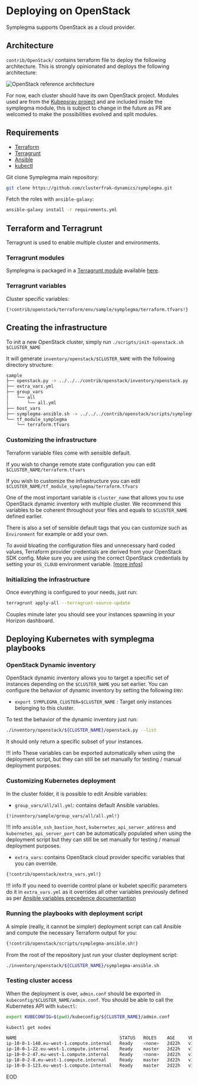 # Deploying on OpenStack

Symplegma supports OpenStack as a cloud provider.

## Architecture

`contrib/OpenStack/` contains terraform file to deploy the following architecture. This is strongly opinionated and deploys the following architecture:

![OpenStack reference architecture](../images/OpenStack-infra-transparent.png)

For now, each cluster should have its own OpenStack project. Modules used are from the [Kubepsray project](https://github.com/kubernetes-incubator/kubepsray) and are included inside the symplegma module, this is subject to change in the future as PR are welcomed to make the possibilities evolved and split modules.

## Requirements

* [Terraform](https://www.terraform.io/intro/getting-started/install.html)
* [Terragrunt](https://github.com/gruntwork-io/terragrunt#install-terragrunt)
* [Ansible](https://docs.ansible.com/ansible/2.7/installation_guide/intro_installation.html)
* [kubectl](https://kubernetes.io/docs/tasks/tools/install-kubectl/)

Git clone Symplegma main repository:

```bash
git clone https://github.com/clusterfrak-dynamics/symplegma.git
```

Fetch the roles with `ansible-galaxy`:

```bash
ansible-galaxy install -r requirements.yml
```

## Terraform and Terragrunt

Terragrunt is used to enable multiple cluster and environments.

### Terragrunt modules

Symplegma is packaged in a [Terragrunt module](https://github.com/gruntwork-io/terragrunt) available [here](https://github.com/clusterfrak-dynamics/symplegma/tree/master/contrib/openstack/terraform).

### Terragrunt variables

Cluster specific variables:

```
{!contrib/openstack/terraform/env/sample/symplegma/terraform.tfvars!}
```

## Creating the infrastructure

To init a new OpenStack cluster, simply run `./scripts/init-openstack.sh $CLUSTER_NAME`

It will generate `inventory/openstack/$CLUSTER_NAME` with the following directory structure:

```bash
sample
├── openstack.py -> ../../../contrib/openstack/inventory/openstack.py
├── extra_vars.yml
├── group_vars
│   └── all
│       └── all.yml
├── host_vars
├── symplegma-ansible.sh -> ../../../contrib/openstack/scripts/symplegma-ansible.sh
└── tf_module_symplegma
    └── terraform.tfvars
```

### Customizing the infrastructure

Terraform variable files come with sensible default.

If you wish to change remote state configuration you can edit `$CLUSTER_NAME/terraform.tfvars`

If you wish to customize the infrastructure you can edit `$CLUSTER_NAME/tf_module_symplegma/terraform.tfvars`

One of the most important variable is `cluster_name` that allows you tu use OpenStack dynamic inventory with multiple cluster. We recommend this variables to be coherent throughout your files and equals to `$CLUSTER_NAME` defined earlier.

There is also a set of sensible default tags that you can customize such as `Environment` for example or add your own.

To avoid bloating the configuration files and unnecessary hard coded values, Terraform provider credentials are derived from your OpenStack SDK config. Make sure you are using the correct OpenStack credentials by setting your `OS_CLOUD` environment variable. [[more infos]](https://docs.openstack.org/python-openstackclient/rocky/cli/man/openstack.html)

### Initializing the infrastructure

Once everything is configured to your needs, just run:

```bash
terragrunt apply-all --terragrunt-source-update
```

Couples minute later you should see your instances spawning in your Horizon dashboard.

## Deploying Kubernetes with symplegma playbooks

### OpenStack Dynamic inventory

OpenStack dynamic inventory allows you to target a specific set of instances depending on the `$CLUSTER_NAME` you set earlier. You can configure the behavior of dynamic inventory by setting the following `ENV`:

* `export SYMPLEGMA_CLUSTER=$CLUSTER_NAME` : Target only instances belonging to this cluster.

To test the behavior of the dynamic inventory just run:

```bash
./inventory/openstack/${CLUSTER_NAME}/openstack.py --list
```

It should only return a specific subset of your instances.

!!! info
    These variables can be exported automatically when using the deployment script, but they can still be set manually for testing / manual deployment purposes.

### Customizing Kubernetes deployment

In the cluster folder, it is possible to edit Ansible variables:

* `group_vars/all/all.yml`: contains default Ansible variables.

```bash
{!inventory/sample/group_vars/all/all.yml!}
```

!!! info
    `ansible_ssh_bastion_host`, `kubernetes_api_server_address` and `kubernetes_api_server_port` can be automatically populated when using the deployment script but they can still be set manually for testing / manual deployment purposes.

* `extra_vars`: contains OpenStack cloud provider specific variables that you can override.

```bash
{!contrib/openstack/extra_vars.yml!}
```

!!! info
    If you need to override control plane or kubelet specific parameters do it in `extra_vars.yml` as it overrides all other variables previously defined as per [Ansible variables precedence documentantion](https://docs.ansible.com/ansible/2.7/user_guide/playbooks_variables.html#variable-precedence-where-should-i-put-a-variable)

### Running the playbooks with deployment script

A simple (really, it cannot be simpler) deployment script can call Ansible and compute the necessary Terraform output for you:

```bash
{!contrib/openstack/scripts/symplegma-ansible.sh!}
```

From the root of the repository just run your cluster deployment script:

```bash
./inventory/openstack/${CLUSTER_NAME}/symplegma-ansible.sh
```

### Testing cluster access

When the deployment is over, `admin.conf` should be exported in `kubeconfig/$CLUSTER_NAME/admin.conf`. You should be able to call the Kubernetes API with `kubectl`:

```bash
export KUBECONFIG=$(pwd)/kubeconfig/${CLUSTER_NAME}/admin.conf

kubectl get nodes

NAME                                       STATUS   ROLES    AGE     VERSION
ip-10-0-1-140.eu-west-1.compute.internal   Ready    <none>   2d22h   v1.12.1
ip-10-0-1-22.eu-west-1.compute.internal    Ready    master   2d22h   v1.12.1
ip-10-0-2-47.eu-west-1.compute.internal    Ready    <none>   2d22h   v1.12.1
ip-10-0-2-8.eu-west-1.compute.internal     Ready    master   2d22h   v1.12.1
ip-10-0-3-123.eu-west-1.compute.internal   Ready    master   2d22h   v1.12.1
```

EOD
